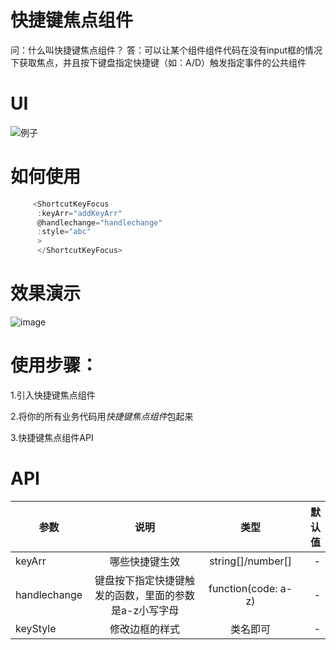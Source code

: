 # 快捷键焦点组件

问：什么叫快捷键焦点组件？
答：可以让某个组件组件代码在没有input框的情况下获取焦点，并且按下键盘指定快捷键（如：A/D）触发指定事件的公共组件

# UI

![例子](ui.png)

# 如何使用

```js
     <ShortcutKeyFocus
      :keyArr="addKeyArr"
      @handlechange="handlechange"
      :style="abc"
      >
      </ShortcutKeyFocus>
```
# 效果演示
 
![image](https://github.com/yinhongGITHUB/ShortcutKeyFocusComponentPackage/blob/main/src/components/ShortcutKeyFocus/resultsShow.gif)

# 使用步骤：

1.引入快捷键焦点组件

2.将你的所有业务代码用*快捷键焦点组件*包起来

3.快捷键焦点组件API

# API

参数|说明|类型|默认值
---|:--:|:---:|---:
keyArr|哪些快捷键生效|string[]/number[]|-
handlechange|键盘按下指定快捷键触发的函数，里面的参数是a-z小写字母| function(code: a-z)|- 
keyStyle|修改边框的样式|类名即可|-



